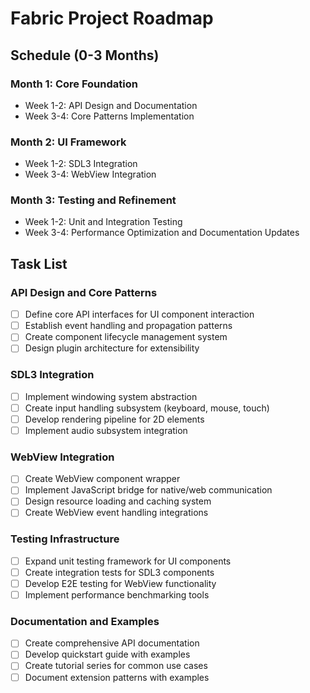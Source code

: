 # Fabric Project Roadmap

## Schedule (0-3 Months)

### Month 1: Core Foundation
- Week 1-2: API Design and Documentation
- Week 3-4: Core Patterns Implementation

### Month 2: UI Framework
- Week 1-2: SDL3 Integration
- Week 3-4: WebView Integration

### Month 3: Testing and Refinement
- Week 1-2: Unit and Integration Testing
- Week 3-4: Performance Optimization and Documentation Updates

## Task List

### API Design and Core Patterns
- [ ] Define core API interfaces for UI component interaction
- [ ] Establish event handling and propagation patterns
- [ ] Create component lifecycle management system
- [ ] Design plugin architecture for extensibility

### SDL3 Integration
- [ ] Implement windowing system abstraction
- [ ] Create input handling subsystem (keyboard, mouse, touch)
- [ ] Develop rendering pipeline for 2D elements
- [ ] Implement audio subsystem integration

### WebView Integration
- [ ] Create WebView component wrapper
- [ ] Implement JavaScript bridge for native/web communication
- [ ] Design resource loading and caching system
- [ ] Create WebView event handling integrations

### Testing Infrastructure
- [ ] Expand unit testing framework for UI components
- [ ] Create integration tests for SDL3 components
- [ ] Develop E2E testing for WebView functionality
- [ ] Implement performance benchmarking tools

### Documentation and Examples
- [ ] Create comprehensive API documentation
- [ ] Develop quickstart guide with examples
- [ ] Create tutorial series for common use cases
- [ ] Document extension patterns with examples